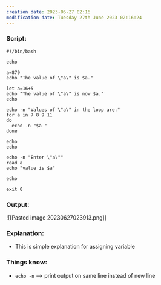 ```yaml
---
creation date: 2023-06-27 02:16
modification date: Tuesday 27th June 2023 02:16:24
---
```


### Script:

```
#!/bin/bash

echo

a=879
echo "The value of \"a\" is $a."

let a=16+5
echo "The value of \"a\" is now $a."
echo

echo -n "Values of \"a\" in the loop are:"
for a in 7 8 9 11
do
  echo -n "$a "
done

echo
echo

echo -n "Enter \"a\""
read a
echo "value is $a"

echo

exit 0
```

### Output:

![[Pasted image 20230627023913.png]]


### Explanation:

* This is simple explanation for assigning variable

### Things know:

* `echo -n` --> print output on same line instead of new line